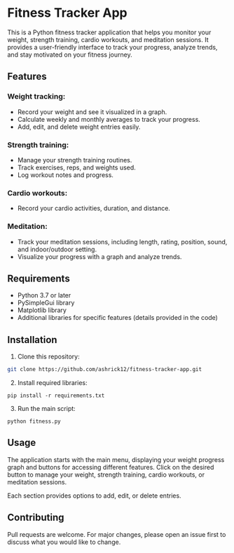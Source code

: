 # Fitness Tracker App

This is a Python fitness tracker application that helps you monitor your weight, strength training, cardio workouts, and meditation sessions. It provides a user-friendly interface to track your progress, analyze trends, and stay motivated on your fitness journey.

## Features

### Weight tracking:
- Record your weight and see it visualized in a graph.
- Calculate weekly and monthly averages to track your progress.
- Add, edit, and delete weight entries easily.

### Strength training:
- Manage your strength training routines.
- Track exercises, reps, and weights used.
- Log workout notes and progress.

### Cardio workouts:
- Record your cardio activities, duration, and distance.

### Meditation:
- Track your meditation sessions, including length, rating, position, sound, and indoor/outdoor setting.
- Visualize your progress with a graph and analyze trends.

## Requirements
- Python 3.7 or later
- PySimpleGui library
- Matplotlib library
- Additional libraries for specific features (details provided in the code)

## Installation
1. Clone this repository:
```bash
git clone https://github.com/ashrick12/fitness-tracker-app.git
```
2. Install required libraries:
```
pip install -r requirements.txt
```
3. Run the main script:
```
python fitness.py
```
## Usage
The application starts with the main menu, displaying your weight progress graph and buttons for accessing different features. Click on the desired button to manage your weight, strength training, cardio workouts, or meditation sessions.

Each section provides options to add, edit, or delete entries.

## Contributing
Pull requests are welcome. For major changes, please open an issue first to discuss what you would like to change.
